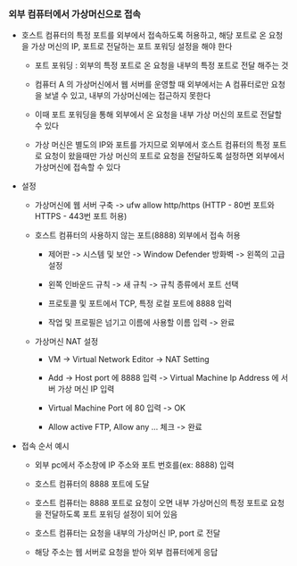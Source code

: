 ### 외부 컴퓨터에서 가상머신으로 접속

* 호스트 컴퓨터의 특정 포트를 외부에서 접속하도록 허용하고, 해당 포트로 온 요청을 가상 머신의 IP, 포트로 전달하는 포트 포워딩 설정을 해야 한다

    - 포트 포워딩 : 외부의 특정 포트로 온 요청을 내부의 특정 포트로 전달 해주는 것

    - 컴퓨터 A 의 가상머신에서 웹 서버를 운영할 때 외부에서는 A 컴퓨터로만 요청을 보낼 수 있고, 내부의 가상머신에는 접근하지 못한다

    - 이때 포트 포워딩을 통해 외부에서 온 요청을 내부 가상 머신의 포트로 전달할 수 있다

    - 가상 머신은 별도의 IP와 포트를 가지므로 외부에서 호스트 컴퓨터의 특정 포트로 요청이 왔을때만 가상 머신의 포트로 요청을 전달하도록 설정하면 외부에서 가상머신에 접속할 수 있다 

* 설정

    - 가상머신에 웹 서버 구축 -> ufw allow http/https (HTTP - 80번 포트와 HTTPS - 443번 포트
    허용) 

    - 호스트 컴퓨터의 사용하지 않는 포트(8888) 외부에서 접속 허용

        - 제어판 -> 시스템 및 보안 -> Window Defender 방화벽 -> 왼쪽의 고급 설정

        - 왼쪽 인바운드 규칙 -> 새 규칙 -> 규칙 종류에서 포트 선택

        - 프로토콜 및 포트에서 TCP, 특정 로컬 포트에 8888 입력

        - 작업 및 프로필은 넘기고 이름에 사용할 이름 입력 -> 완료 

    - 가상머신 NAT 설정

        - VM -> Virtual Network Editor -> NAT Setting

        - Add -> Host port 에 8888 입력 -> Virtual Machine Ip Address 에 서버 가상 머신 IP 입력

        - Virtual Machine Port 에 80 입력 -> OK

        - Allow active FTP, Allow any ... 체크 -> 완료

* 접속 순서 예시

    - 외부 pc에서 주소창에 IP 주소와 포트 번호를(ex: 8888) 입력

    - 호스트 컴퓨터의 8888 포트에 도달

    - 호스트 컴퓨터는 8888 포트로 요청이 오면 내부 가상머신의 특정 포트로 요청을 전달하도록 포트 포워딩 설정이 되어 있음

    - 호스트 컴퓨터는 요청을 내부의 가상머신 IP, port 로 전달

    - 해당 주소는 웹 서버로 요청을 받아 외부 컴퓨터에게 응답
